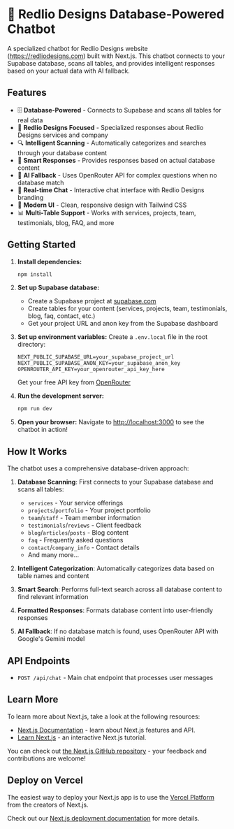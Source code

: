 # 🤖 Redlio Designs Database-Powered Chatbot

A specialized chatbot for Redlio Designs website (https://redliodesigns.com) built with Next.js. This chatbot connects to your Supabase database, scans all tables, and provides intelligent responses based on your actual data with AI fallback.

## Features

- 🗄️ **Database-Powered** - Connects to Supabase and scans all tables for real data
- 🎯 **Redlio Designs Focused** - Specialized responses about Redlio Designs services and company
- 🔍 **Intelligent Scanning** - Automatically categorizes and searches through your database content
- 🧠 **Smart Responses** - Provides responses based on actual database content
- 🤖 **AI Fallback** - Uses OpenRouter API for complex questions when no database match
- 💬 **Real-time Chat** - Interactive chat interface with Redlio Designs branding
- 🎨 **Modern UI** - Clean, responsive design with Tailwind CSS
- 📊 **Multi-Table Support** - Works with services, projects, team, testimonials, blog, FAQ, and more

## Getting Started

1. **Install dependencies:**
   ```bash
   npm install
   ```

2. **Set up Supabase database:**
   - Create a Supabase project at [supabase.com](https://supabase.com)
   - Create tables for your content (services, projects, team, testimonials, blog, faq, contact, etc.)
   - Get your project URL and anon key from the Supabase dashboard

3. **Set up environment variables:**
   Create a `.env.local` file in the root directory:
   ```
   NEXT_PUBLIC_SUPABASE_URL=your_supabase_project_url
   NEXT_PUBLIC_SUPABASE_ANON_KEY=your_supabase_anon_key
   OPENROUTER_API_KEY=your_openrouter_api_key_here
   ```
   
   Get your free API key from [OpenRouter](https://openrouter.ai/)

4. **Run the development server:**
   ```bash
   npm run dev
   ```

5. **Open your browser:**
   Navigate to [http://localhost:3000](http://localhost:3000) to see the chatbot in action!

## How It Works

The chatbot uses a comprehensive database-driven approach:

1. **Database Scanning**: First connects to your Supabase database and scans all tables:
   - `services` - Your service offerings
   - `projects`/`portfolio` - Your project portfolio
   - `team`/`staff` - Team member information
   - `testimonials`/`reviews` - Client feedback
   - `blog`/`articles`/`posts` - Blog content
   - `faq` - Frequently asked questions
   - `contact`/`company_info` - Contact details
   - And many more...

2. **Intelligent Categorization**: Automatically categorizes data based on table names and content

3. **Smart Search**: Performs full-text search across all database content to find relevant information

4. **Formatted Responses**: Formats database content into user-friendly responses

5. **AI Fallback**: If no database match is found, uses OpenRouter API with Google's Gemini model

## API Endpoints

- `POST /api/chat` - Main chat endpoint that processes user messages

## Learn More

To learn more about Next.js, take a look at the following resources:

- [Next.js Documentation](https://nextjs.org/docs) - learn about Next.js features and API.
- [Learn Next.js](https://nextjs.org/learn-pages-router) - an interactive Next.js tutorial.

You can check out [the Next.js GitHub repository](https://github.com/vercel/next.js) - your feedback and contributions are welcome!

## Deploy on Vercel

The easiest way to deploy your Next.js app is to use the [Vercel Platform](https://vercel.com/new?utm_medium=default-template&filter=next.js&utm_source=create-next-app&utm_campaign=create-next-app-readme) from the creators of Next.js.

Check out our [Next.js deployment documentation](https://nextjs.org/docs/pages/building-your-application/deploying) for more details.
